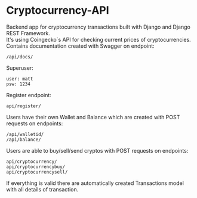 # Cryptocurrency-API

Backend app for cryptocurrency transactions built with Django and Django REST Framework.  
It's using Coingecko`s API for checking current prices of cryptocurrencies.  
Contains documentation created with Swagger on endpoint:
```
/api/docs/
```
Superuser:
```
user: matt
psw: 1234
```
Register endpoint:
```
api/register/
```
Users have their own Wallet and Balance which are created with POST requests on endpoints:
```
/api/walletid/
/api/balance/
```
Users are able to buy/sell/send cryptos with POST requests on endpoints:
```
api/cryptocurrency/
api/cryptocurrencybuy/
api/cryptocurrencysell/
```
If everything is valid there are automatically created Transactions model with all details of transaction.
